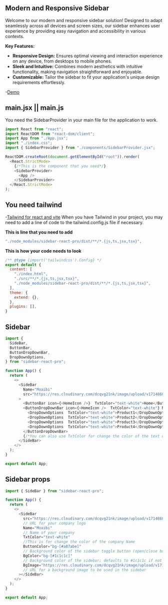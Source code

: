 ## Modern and Responsive Sidebar

Welcome to our modern and responsive sidebar solution! Designed to adapt seamlessly across all devices and screen sizes, our sidebar enhances user experience by providing easy navigation and accessibility in various contexts.

**Key Features:**

- **Responsive Design:** Ensures optimal viewing and interaction experience on any device, from desktops to mobile phones.
- **Sleek and Intuitive:** Combines modern aesthetics with intuitive functionality, making navigation straightforward and enjoyable.
- **Customizable:** Tailor the sidebar to fit your application's unique design requirements effortlessly.

-[Demo](https://sidebar-react-pro-v1.netlify.app/)

## main.jsx || main.js

You need the SidebarProvider in your main file for the application to work.

```javascript
import React from "react";
import ReactDOM from "react-dom/client";
import App from "./App.jsx";
import "./index.css";
import { SidebarProvider } from "./components/SidebarProvider.jsx";

ReactDOM.createRoot(document.getElementById("root")).render(
  <React.StrictMode>
    {/*This is the component that you need*/}
    <SidebarProvider>
      <App />
    </SidebarProvider>
  </React.StrictMode>
);
```

## You need tailwind

-[Tailwind for react and vite](https://tailwindcss.com/docs/guides/vite)
When you have Tailwind in your project, you may need to add a line of code to the tailwind.config.js file if necessary.

**This is line that you need to add**

```javaScript
"./node_modules/sidebar-react-pro/dist/**/*.{js,ts,jsx,tsx}",
```

**This is how your code needs to look**

```javaScript
/** @type {import('tailwindcss').Config} */
export default {
  content: [
    "./index.html",
    "./src/**/*.{js,ts,jsx,tsx}",
    "./node_modules/sidebar-react-pro/dist/**/*.{js,ts,jsx,tsx}",
  ],
  theme: {
    extend: {},
  },
  plugins: [],
}
```

## Sidebar

```javascript
import {
  SideBar,
  ButtonBar,
  ButtonDropDownBar,
  DropDownOptions,
} from "sidebar-react-pro";

function App() {
  return (
    <>
      <SideBar
        Name="Moaibi"
        src="https://res.cloudinary.com/dcqvg21nk/image/upload/v1714868174/Portfolio/RESMOAIBI/s1okzium52134zpcetm9.png"
      >
        <ButtonBar icon={<HomeIcon />}  TxtColor="text-white">Home</ButtonBar>
        <ButtonDropDownBar icon={<HomeIcon />  TxtColor="text-white"} Name={"Products"}>
          <DropDownOptions  TxtColor="text-white">Product1</DropDownOptions>
          <DropDownOptions  TxtColor="text-white">Product2</DropDownOptions>
          <DropDownOptions  TxtColor="text-white">Product3</DropDownOptions>
          <DropDownOptions  TxtColor="text-white">Product4</DropDownOptions>
        </ButtonDropDownBar>
        {/*You can also use TxtColor for change the color of the text of the bottons*/}
      </SideBar>
    </>
  );
}

export default App;
```

## Sidebar props

```javascript
import { SideBar } from "sidebar-react-pro";

function App() {
  return (
    <>
      <SideBar
        src="https://res.cloudinary.com/dcqvg21nk/image/upload/v1714868174/Portfolio/RESMOAIBI/s1okzium52134zpcetm9.png"
        // URL for your company logo
        Name="Moaibi"
        // Name of your company
        TxtColor="text-white"
        //This is for change the color of the company Name
        ButtonColor="bg-[#a87abe]"
        // Background color of the sidebar toggle button (open/close button)
        BgColor="bg-[#1c1c1c]"
        // Background color of the sidebar; defaults to #1c1c1c if not specified
        BgImage="https://res.cloudinary.com/dcqvg21nk/image/upload/v1713594373/Portfolio/kh7azy142fknzrmstqed.jpg"
        // URL for a background image to be used in the sidebar
      ></SideBar>
    </>
  );
}

export default App;
```
